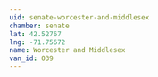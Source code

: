 ```yaml
---
uid: senate-worcester-and-middlesex
chamber: senate
lat: 42.52767
lng: -71.75672
name: Worcester and Middlesex
van_id: 039
---
```


